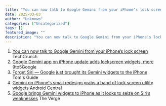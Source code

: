 ```yaml
---
title: "You can now talk to Google Gemini from your iPhone’s lock screen - TechCrunch"
date: 2025-03-03
author: "Unknown"
categories: ["Uncategorized"]
tags: []
featured_image: ""
description: "You can now talk to Google Gemini from your iPhone’s lock screen&nbsp;&nbsp;TechCrunchGoogle Gemini app on iPhone update adds lockscreen widgets, more&nbsp;&nbs..."
---
```


  1. [You can now talk to Google Gemini from your iPhone’s lock screen](https://news.google.com/rss/articles/CBMinwFBVV95cUxOcmdpQlBiSU9DME1obkdVNUdQTnRUQnplTWwzSXlaQlJkYWZuUkhUYWVTQkxfLVZobi1SSjM3ZWl5LTN1OHc3THF1a2phal9Mdy1rb0d4TWlJQ2ZwZmZOV0xuX01Ka0MtWkRCclRDYk9SMHJDRmxMOHFJZ1dKNDVWYkMzN1VEUHZZb0c1UkZOMW02WWU3UHViM3NaaDdvSTg?oc=5)  TechCrunch
  2. [Google Gemini app on iPhone update adds lockscreen widgets, more](https://news.google.com/rss/articles/CBMidkFVX3lxTFBmQUdDRGVycjI3SWdVRl83WS0tU3o3Z0FKemJDUGpaaUpSTzRzRjl0N01ZbFViN0lSZl82dGVGOXdDZ1QwMnRRX09HYjRHcTl2TjE0WHdmdWl0eDRaYlBDQWRfeWFVM1VpNi1wejZJYkFWY3RfOUE?oc=5)  9to5Google
  3. [Forget Siri — Google just brought its Gemini widgets to the iPhone](https://news.google.com/rss/articles/CBMihgFBVV95cUxNczhCTEJib1h4a3k1TVluV2VNUThaNkd1SHJYZ1VBbHpkdG1VYkRrRHN4TG8wWC1iNWNJOFdhV1lSOVdDbmxDRHNJbUhGOUpyZ1E2ZngwOUk0bFdmSnVUeFpIdFhuQ2tIWU92ZXM4TVUxMVJ2a3QzSzlXVnduTF95aF9iVG8xdw?oc=5)  Tom's Guide
  4. [Gemini on iPhone's small redesign grabs a band of lock screen utility widgets](https://news.google.com/rss/articles/CBMiowFBVV95cUxNdFhzQkpCellGeDV4bUhYMk90NEtXYXg3OWd1cmJ6dkFWV25zQ0tGbzVVU0JEeFB4bm4tZ042TTkzTHNSYXFBcVBQalJwa1p6RmdFTnFrLTBPcUduU1F5S0daMkpoNk1uR3FMX1FuZ3dmN1ZZRXdiMnZQTDdBSFdTd0o1MS1tRmktQmxJUHZ3V2hnSnN1aWVBcUhVVTNVQWpVa0hR?oc=5)  Android Central
  5. [Google brings Gemini widgets to iPhone as it looks to seize on Siri’s weaknesses](https://news.google.com/rss/articles/CBMiggFBVV95cUxNZGczeHUwYWhIRllxOC1QcU1jN0NMMVZtUXl5ZjhldkpGOU53VkxMSjA1QjdDQS15c0VjOTQ5TGlSaHE2WVgwa2pXeFNNSlViNWQ2c0FTUzd2LXlnYVNWTnhRQ0s4MzdjQU0za052YTY0VWJzdTJ1WVNMY2UzTHNqbFF3?oc=5)  The Verge


